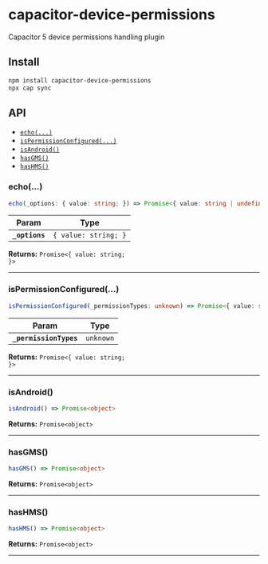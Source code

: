 # capacitor-device-permissions

Capacitor 5 device permissions handling plugin

## Install

```bash
npm install capacitor-device-permissions
npx cap sync
```

## API

<docgen-index>

* [`echo(...)`](#echo)
* [`isPermissionConfigured(...)`](#ispermissionconfigured)
* [`isAndroid()`](#isandroid)
* [`hasGMS()`](#hasgms)
* [`hasHMS()`](#hashms)

</docgen-index>

<docgen-api>
<!--Update the source file JSDoc comments and rerun docgen to update the docs below-->

### echo(...)

```typescript
echo(_options: { value: string; }) => Promise<{ value: string | undefined; }>
```

| Param          | Type                            |
| -------------- | ------------------------------- |
| **`_options`** | <code>{ value: string; }</code> |

**Returns:** <code>Promise&lt;{ value: string; }&gt;</code>

--------------------


### isPermissionConfigured(...)

```typescript
isPermissionConfigured(_permissionTypes: unknown) => Promise<{ value: string | undefined; }>
```

| Param                  | Type                 |
| ---------------------- | -------------------- |
| **`_permissionTypes`** | <code>unknown</code> |

**Returns:** <code>Promise&lt;{ value: string; }&gt;</code>

--------------------


### isAndroid()

```typescript
isAndroid() => Promise<object>
```

**Returns:** <code>Promise&lt;object&gt;</code>

--------------------


### hasGMS()

```typescript
hasGMS() => Promise<object>
```

**Returns:** <code>Promise&lt;object&gt;</code>

--------------------


### hasHMS()

```typescript
hasHMS() => Promise<object>
```

**Returns:** <code>Promise&lt;object&gt;</code>

--------------------

</docgen-api>
